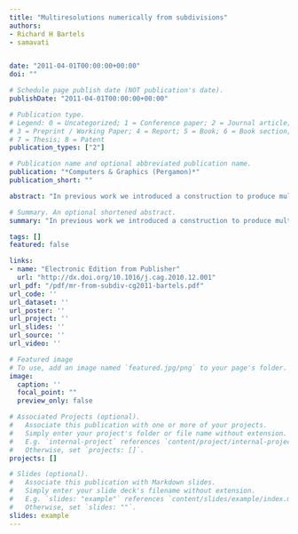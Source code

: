 ```yaml
---
title: "Multiresolutions numerically from subdivisions"
authors:
- Richard H Bartels
- samavati


date: "2011-04-01T00:00:00+00:00"
doi: ""

# Schedule page publish date (NOT publication's date).
publishDate: "2011-04-01T00:00:00+00:00"

# Publication type.
# Legend: 0 = Uncategorized; 1 = Conference paper; 2 = Journal article;
# 3 = Preprint / Working Paper; 4 = Report; 5 = Book; 6 = Book section;
# 7 = Thesis; 8 = Patent
publication_types: ["2"]

# Publication name and optional abbreviated publication name.
publication: "*Computers & Graphics (Pergamon)*"
publication_short: ""

abstract: "In previous work we introduced a construction to produce multiresolutions from given subdivisions. A portion of that construction required solving bilinear equations using a symbolic algebra system. Here we replace the bilinear equations with a pair of linear equation systems, resulting in a completely numerical construction. Diagrammatic tools provide assistance in carrying this out. The construction is shown for an example of univariate subdivision. The results for a bivariate subdivision are given to illustrate the construction's ability to handle multivariate meshes, as well as special points, without requiring any modification of approach. The construction usually results in analysis and reconstruction filters that are finite, since it seeks each filter locally for the neighborhood of the mesh to which it applies. The use of a set of filters constructed in this way is compared with filters based on spline wavelets for image …"

# Summary. An optional shortened abstract.
summary: "In previous work we introduced a construction to produce multiresolutions from given subdivisions. A portion of that construction required solving bilinear equations using a symbolic algebra system. Here we replace the bilinear equations with a pair of linear equation systems, resulting in a completely numerical construction. Diagrammatic tools provide assistance in carrying this out. The construction is shown for an example of univariate subdivision. The results for a bivariate subdivision are ..."

tags: []
featured: false

links:
- name: "Electronic Edition from Publisher"
  url: "http://dx.doi.org/10.1016/j.cag.2010.12.001"
url_pdf: "/pdf/mr-from-subdiv-cg2011-bartels.pdf"
url_code: ''
url_dataset: ''
url_poster: ''
url_project: ''
url_slides: ''
url_source: ''
url_video: ''

# Featured image
# To use, add an image named `featured.jpg/png` to your page's folder. 
image:
  caption: ''
  focal_point: ""
  preview_only: false

# Associated Projects (optional).
#   Associate this publication with one or more of your projects.
#   Simply enter your project's folder or file name without extension.
#   E.g. `internal-project` references `content/project/internal-project/index.md`.
#   Otherwise, set `projects: []`.
projects: []

# Slides (optional).
#   Associate this publication with Markdown slides.
#   Simply enter your slide deck's filename without extension.
#   E.g. `slides: "example"` references `content/slides/example/index.md`.
#   Otherwise, set `slides: ""`.
slides: example
---
```


